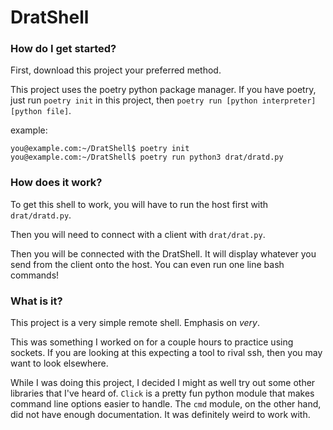 # DratShell

### How do I get started?

First, download this project your preferred method.

This project uses the poetry python package manager. If you have poetry, just run `poetry init` in this project, then `poetry run [python interpreter] [python file]`.

example:
```
you@example.com:~/DratShell$ poetry init
you@example.com:~/DratShell$ poetry run python3 drat/dratd.py
```

### How does it work?

To get this shell to work, you will have to run the host first with `drat/dratd.py`.

Then you will need to connect with a client with `drat/drat.py`.

Then you will be connected with the DratShell. It will display whatever you send from the client onto the host. You can even run one line bash commands!

### What is it?

This project is a very simple remote shell. Emphasis on *very*.

This was something I worked on for a couple hours to practice using sockets. If you are looking at this expecting a tool to rival ssh, then you may want to look elsewhere.

While I was doing this project, I decided I might as well try out some other libraries that I've heard of. `Click` is a pretty fun python module that makes command line options easier to handle. The `cmd` module, on the other hand, did not have enough documentation. It was definitely weird to work with.
